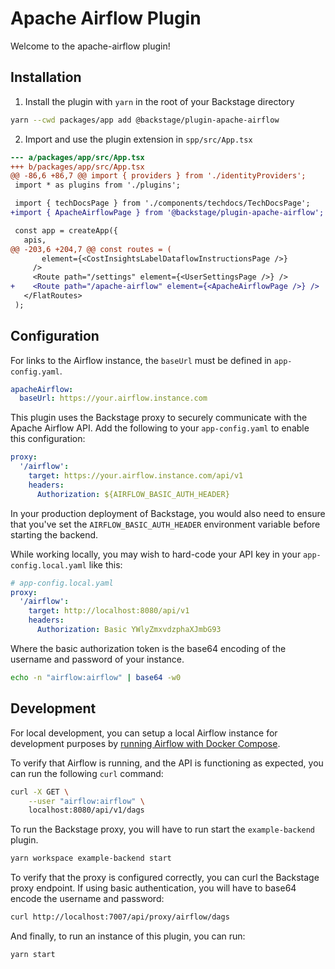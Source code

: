 # Apache Airflow Plugin

Welcome to the apache-airflow plugin!

## Installation

1. Install the plugin with `yarn` in the root of your Backstage directory

```sh
yarn --cwd packages/app add @backstage/plugin-apache-airflow
```

2. Import and use the plugin extension in `spp/src/App.tsx`

```diff
--- a/packages/app/src/App.tsx
+++ b/packages/app/src/App.tsx
@@ -86,6 +86,7 @@ import { providers } from './identityProviders';
 import * as plugins from './plugins';

 import { techDocsPage } from './components/techdocs/TechDocsPage';
+import { ApacheAirflowPage } from '@backstage/plugin-apache-airflow';

 const app = createApp({
   apis,
@@ -203,6 +204,7 @@ const routes = (
       element={<CostInsightsLabelDataflowInstructionsPage />}
     />
     <Route path="/settings" element={<UserSettingsPage />} />
+    <Route path="/apache-airflow" element={<ApacheAirflowPage />} />
   </FlatRoutes>
 );
```

## Configuration

For links to the Airflow instance, the `baseUrl` must be defined in
`app-config.yaml`.

```yaml
apacheAirflow:
  baseUrl: https://your.airflow.instance.com
```

This plugin uses the Backstage proxy to securely communicate with the Apache
Airflow API. Add the following to your `app-config.yaml` to enable this
configuration:

```yaml
proxy:
  '/airflow':
    target: https://your.airflow.instance.com/api/v1
    headers:
      Authorization: ${AIRFLOW_BASIC_AUTH_HEADER}
```

In your production deployment of Backstage, you would also need to ensure that
you've set the `AIRFLOW_BASIC_AUTH_HEADER` environment variable before starting
the backend.

While working locally, you may wish to hard-code your API key in your
`app-config.local.yaml` like this:

```yaml
# app-config.local.yaml
proxy:
  '/airflow':
    target: http://localhost:8080/api/v1
    headers:
      Authorization: Basic YWlyZmxvdzphaXJmbG93
```

Where the basic authorization token is the base64 encoding of the username and
password of your instance.

```sh
echo -n "airflow:airflow" | base64 -w0
```

## Development

For local development, you can setup a local Airflow instance for development
purposes by [running Airflow with Docker Compose][2].

To verify that Airflow is running, and the API is functioning as expected, you
can run the following `curl` command:

```sh
curl -X GET \
    --user "airflow:airflow" \
    localhost:8080/api/v1/dags
```

To run the Backstage proxy, you will have to run start the `example-backend`
plugin.

```sh
yarn workspace example-backend start
```

To verify that the proxy is configured correctly, you can curl the Backstage
proxy endpoint. If using basic authentication, you will have to base64 encode
the username and password:

```sh
curl http://localhost:7007/api/proxy/airflow/dags
```

And finally, to run an instance of this plugin, you can run:

```sh
yarn start
```

[1]: https://airflow.apache.org/docs/apache-airflow/stable/security/api.html
[2]: https://airflow.apache.org/docs/apache-airflow/stable/start/docker.html
[3]: https://airflow.apache.org/docs/apache-airflow/stable/stable-rest-api-ref.html
